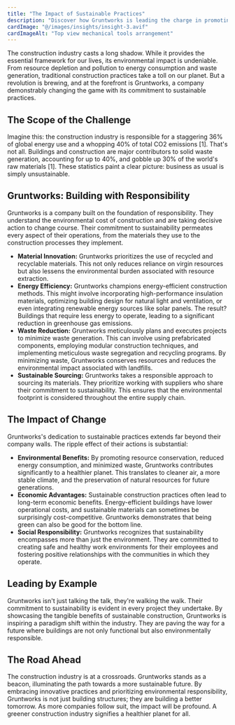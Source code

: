 ```yaml
---
title: "The Impact of Sustainable Practices"
description: "Discover how Gruntworks is leading the charge in promoting sustainability within the construction industry"
cardImage: "@/images/insights/insight-3.avif"
cardImageAlt: "Top view mechanical tools arrangement"
---
```


The construction industry casts a long shadow. While it provides the essential framework for our lives, its environmental impact is undeniable. From resource depletion and pollution to energy consumption and waste generation, traditional construction practices take a toll on our planet. But a revolution is brewing, and at the forefront is Gruntworks, a company demonstrably changing the game with its commitment to sustainable practices.

## The Scope of the Challenge

Imagine this: the construction industry is responsible for a staggering 36% of global energy use and a whopping 40% of total CO2 emissions [1]. That's not all. Buildings and construction are major contributors to solid waste generation, accounting for up to 40%, and gobble up 30% of the world's raw materials [1]. These statistics paint a clear picture: business as usual is simply unsustainable.

## Gruntworks: Building with Responsibility

Gruntworks is a company built on the foundation of responsibility. They understand the environmental cost of construction and are taking decisive action to change course. Their commitment to sustainability permeates every aspect of their operations, from the materials they use to the construction processes they implement.

- **Material Innovation:** Gruntworks prioritizes the use of recycled and recyclable materials. This not only reduces reliance on virgin resources but also lessens the environmental burden associated with resource extraction.
- **Energy Efficiency:** Gruntworks champions energy-efficient construction methods. This might involve incorporating high-performance insulation materials, optimizing building design for natural light and ventilation, or even integrating renewable energy sources like solar panels. The result? Buildings that require less energy to operate, leading to a significant reduction in greenhouse gas emissions.
- **Waste Reduction:** Gruntworks meticulously plans and executes projects to minimize waste generation. This can involve using prefabricated components, employing modular construction techniques, and implementing meticulous waste segregation and recycling programs. By minimizing waste, Gruntworks conserves resources and reduces the environmental impact associated with landfills.
- **Sustainable Sourcing:** Gruntworks takes a responsible approach to sourcing its materials. They prioritize working with suppliers who share their commitment to sustainability. This ensures that the environmental footprint is considered throughout the entire supply chain.

## The Impact of Change

Gruntworks's dedication to sustainable practices extends far beyond their company walls. The ripple effect of their actions is substantial:

- **Environmental Benefits:** By promoting resource conservation, reduced energy consumption, and minimized waste, Gruntworks contributes significantly to a healthier planet. This translates to cleaner air, a more stable climate, and the preservation of natural resources for future generations.
- **Economic Advantages:** Sustainable construction practices often lead to long-term economic benefits. Energy-efficient buildings have lower operational costs, and sustainable materials can sometimes be surprisingly cost-competitive. Gruntworks demonstrates that being green can also be good for the bottom line.
- **Social Responsibility:** Gruntworks recognizes that sustainability encompasses more than just the environment. They are committed to creating safe and healthy work environments for their employees and fostering positive relationships with the communities in which they operate.

## Leading by Example

Gruntworks isn't just talking the talk, they're walking the walk. Their commitment to sustainability is evident in every project they undertake. By showcasing the tangible benefits of sustainable construction, Gruntworks is inspiring a paradigm shift within the industry. They are paving the way for a future where buildings are not only functional but also environmentally responsible.

## The Road Ahead

The construction industry is at a crossroads. Gruntworks stands as a beacon, illuminating the path towards a more sustainable future. By embracing innovative practices and prioritizing environmental responsibility, Gruntworks is not just building structures; they are building a better tomorrow. As more companies follow suit, the impact will be profound. A greener construction industry signifies a healthier planet for all.
